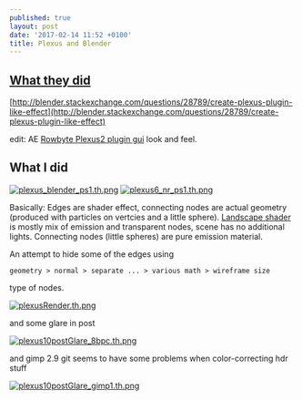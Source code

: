 ```yaml
---
published: true
layout: post
date: '2017-02-14 11:52 +0100'
title: Plexus and Blender
---
```

## [What they did](https://i.stack.imgur.com/dr6am.jpg)

[http://blender.stackexchange.com/questions/28789/create-plexus-plugin-like-effect](http://blender.stackexchange.com/questions/28789/create-plexus-plugin-like-effect)

edit: AE [Rowbyte Plexus2 plugin gui](https://cdn.scrot.moe/images/2017/02/14/plexus_ae_plugin_gui.png) look and feel.

## What I did  
[![plexus_blender_ps1.th.png](https://cdn.scrot.moe/images/2017/02/15/plexus_blender_ps1.th.png)](https://cdn.scrot.moe/images/2017/02/15/plexus_blender_ps1.png)
[![plexus6_nr_ps1.th.png](https://cdn.scrot.moe/images/2017/02/15/plexus6_nr_ps1.th.png)](https://cdn.scrot.moe/images/2017/02/15/plexus6_nr_ps1.png)

Basically: Edges are shader effect, connecting nodes are actual geometry (produced with particles on vertcies and a little sphere). [Landscape shader](https://cdn.scrot.moe/images/2017/02/15/plexusMaterial.jpg) is mostly mix of emission and transparent nodes, scene has no additional lights. Connecting nodes (little spheres) are pure emission material.

An attempt to hide some of the edges using 

    geometry > normal > separate ... > various math > wireframe size
    
type of nodes.

[![plexusRender.th.png](https://cdn.scrot.moe/images/2017/02/15/plexusRender.th.png)](https://cdn.scrot.moe/images/2017/02/15/plexusRender.png)

and some glare in post

[![plexus10postGlare_8bpc.th.png](https://cdn.scrot.moe/images/2017/02/15/plexus10postGlare_8bpc.th.png)](https://cdn.scrot.moe/images/2017/02/15/plexus10postGlare_8bpc.png)

and gimp 2.9 git seems to have some problems when color-correcting hdr stuff

[![plexus10postGlare_gimp1.th.png](https://cdn.scrot.moe/images/2017/02/15/plexus10postGlare_gimp1.th.png)](https://cdn.scrot.moe/images/2017/02/15/plexus10postGlare_gimp1.png)
